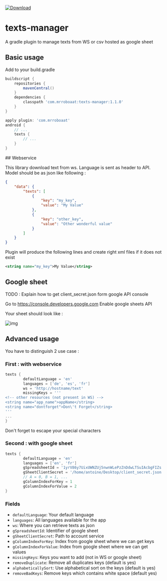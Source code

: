 [ ![Download](https://api.bintray.com/packages/arnoult-antoine/maven/texts-manager/images/download.svg) ](https://bintray.com/arnoult-antoine/maven/texts-manager/_latestVersion)

# texts-manager

A gradle plugin to manage texts from WS or csv hosted as google sheet

## Basic usage

Add to your build.gradle

```gradle
buildscript {
    repositories {
        mavenCentral()
    }
    dependencies {
        classpath 'com.mrroboaat:texts-manager:1.1.0'
    }
}

apply plugin: 'com.mrroboaat'
android {
    // ...
    texts {
        // ...
    }
}
```

## Webservice

This library download text from ws. Language is sent as header to API. Model should be as json like following :

```json
{
    "data": {
        "texts": [
            {
                "key": "my_key",
                "value": "My Value"
            },
            {
                "key": "other_key",
                "value": "Other wonderful value"
            }
        ]
    }
}
```

Plugin will produce the following lines and create right xml files if it does not exist
```xml
<string name="my_key">My Value</string>
```

## Google sheet

TODO : Explain how to get client_secret.json form google API console

Go to https://console.developers.google.com
Enable google sheets API


Your sheet should look like :

![img](https://github.com/aat-antoine/texts-manager/blob/master/GoogleSheet.png)


## Advanced usage

You have to distinguish 2 use case :

### First : with webservice

```gradle
texts {
        defaultLanguage = 'en'
        languages = ['de', 'es', 'fr']
        ws = 'http://hostname/text'
        missingKeys = '''
<!-- other resources (not present in WS) -->
<string name="app_name">appName</string>
<string name="dontforget">Don\'t Forget</string>
'''
...
}
```

Don't forget to escape your special characters

### Second : with google sheet

```gradle
texts {
        defaultLanguage = 'en'
        languages = ['en', 'fr']
        gSpreadsheetId = '1yrV86y7UixUWNZUj5nwnWLePzZnDdwLTSuIAcbgFIZs'
        gSheetClientSecret = '/home/antoine/Desktop/client_secret.json'
        // A = 0, B = 1, ...
        gColumnIndexForKey = 1
        gColumnIndexForValue = 2
}
```


### Fields
* `defaultLanguage`: Your default language
* `languages`: All languages available for the app
* `ws`: Where you can retrieve texts as json
* `gSpreadsheetId`: Identifier of google sheet
* `gSheetClientSecret`: Path to account service
* `gColumnIndexForKey`: Index from google sheet where we can get keys
* `gColumnIndexForValue`: Index from google sheet where we can get values
* `missingKeys`: Keys you want to add (not in WS or google sheet)
* `removeDuplicate`: Remove all duplicates keys (default is yes)
* `alphabeticallySort`: Use alphabetical sort on the keys (default is yes)
* `removeBadKeys`: Remove keys which contains white space (default yes)


